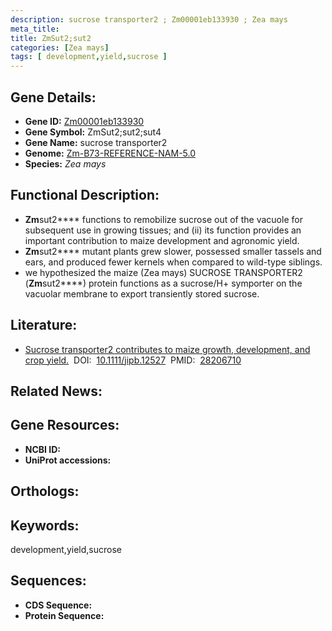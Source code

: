 ```yaml
---
description: sucrose transporter2 ; Zm00001eb133930 ; Zea mays
meta_title:
title: ZmSut2;sut2
categories: [Zea mays]
tags: [ development,yield,sucrose ]
---
```


## Gene Details:
- **Gene ID:**	[Zm00001eb133930]()
- **Gene Symbol:** ZmSut2;sut2;sut4
- **Gene Name:** sucrose transporter2
- **Genome:** [Zm-B73-REFERENCE-NAM-5.0]()
- **Species:** *Zea mays*

## Functional Description:
   - **Zm**sut2**** functions to remobilize sucrose out of the vacuole for subsequent use in growing tissues; and (ii) its function provides an important contribution to maize development and agronomic yield.
   - **Zm**sut2**** mutant plants grew slower, possessed smaller tassels and ears, and produced fewer kernels when compared to wild-type siblings.
   - we hypothesized the maize (Zea mays) SUCROSE TRANSPORTER2 (**Zm**sut2****) protein functions as a sucrose/H+ symporter on the vacuolar membrane to export transiently stored sucrose.

## Literature:
   - [Sucrose transporter2 contributes to maize growth, development, and crop yield.]( https://onlinelibrary.wiley.com/doi/10.1111/jipb.12527)&nbsp;&nbsp;DOI:&nbsp;&nbsp;[10.1111/jipb.12527](https://onlinelibrary.wiley.com/doi/10.1111/jipb.12527)&nbsp;&nbsp;PMID:&nbsp;&nbsp;[28206710](https://pubmed.ncbi.nlm.nih.gov/28206710/)

## Related News:

## Gene Resources:
- **NCBI ID:** [](https://www.ncbi.nlm.nih.gov/gene/?term=)
- **UniProt accessions:** [](https://www.uniprot.org/uniprotkb//entry)

## Orthologs:

## Keywords:
development,yield,sucrose

## Sequences:
- **CDS Sequence:**
- **Protein Sequence:**
